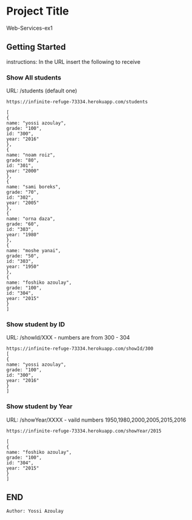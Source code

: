 # Project Title

Web-Services-ex1

## Getting Started

instructions: In the URL insert the following to receive 

### Show All students

URL: /students (default one)

```
https://infinite-refuge-73334.herokuapp.com/students

[
{
name: "yossi azoulay",
grade: "100",
id: "300",
year: "2016"
},
{
name: "noam roiz",
grade: "80",
id: "301",
year: "2000"
},
{
name: "sami boreks",
grade: "70",
id: "302",
year: "2005"
},
{
name: "orna daza",
grade: "60",
id: "303",
year: "1980"
},
{
name: "moshe yanai",
grade: "50",
id: "303",
year: "1950"
},
{
name: "foshiko azoulay",
grade: "100",
id: "304",
year: "2015"
}
]
```

### Show student by ID

URL: /showId/XXX - numbers are from 300 - 304

```
https://infinite-refuge-73334.herokuapp.com/showId/300
[
{
name: "yossi azoulay",
grade: "100",
id: "300",
year: "2016"
}
]
```
### Show student by Year

URL: /showYear/XXXX - vaild numbers 1950,1980,2000,2005,2015,2016

```
https://infinite-refuge-73334.herokuapp.com/showYear/2015

[
{
name: "foshiko azoulay",
grade: "100",
id: "304",
year: "2015"
}
]
```

## END

```
Author: Yossi Azoulay
```
